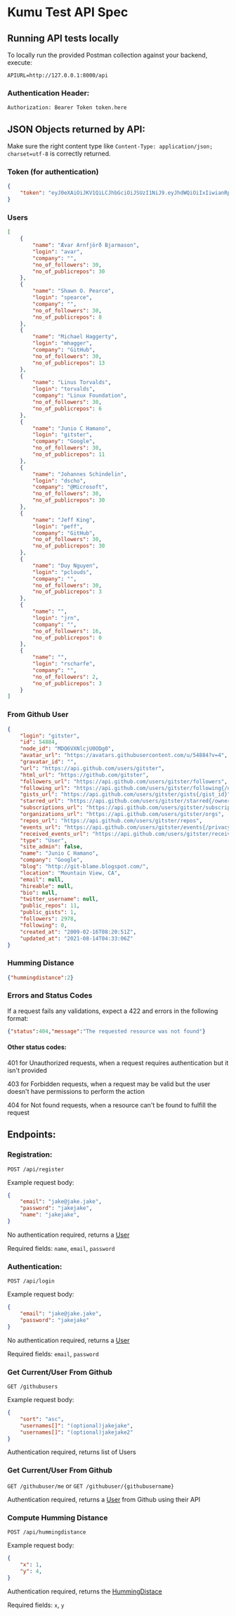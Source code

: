 # Kumu Test API Spec

## Running API tests locally

To locally run the provided Postman collection against your backend, execute:

```
APIURL=http://127.0.0.1:8000/api
```


### Authentication Header:

`Authorization: Bearer Token token.here`

## JSON Objects returned by API:

Make sure the right content type like `Content-Type: application/json; charset=utf-8` is correctly returned.

### Token (for authentication)

```JSON
{
    "token": "eyJ0eXAiOiJKV1QiLCJhbGciOiJSUzI1NiJ9.eyJhdWQiOiIxIiwianRpIjoiOTRkYTAyMzkwZTVmZjAxMTJkM2IyNTY0ZTc5MjdiZDMxODM0NWY5MjgwOTY1NTZmZTgzYzlkYzMzOWM5MGQxNDU1ZWZjNjc4MjIwOWZmMjkiLCJpYXQiOjE2Mjk4OTQ1NTcsIm5iZiI6MTYyOTg5NDU1NywiZXhwIjoxNjYxNDMwNTU3LCJzdWIiOiIyNyIsInNjb3BlcyI6W119.sJy4s5WBJa5KS8j1XoCRmj5Nkp_yQnGFHUUubH_I_b5bnVmK9x4sFtFg9W8V3C6gDyiX5TVNxeWwfEmzrK551AqJNfs4TpgrwQMRSVEFSwBkDG_wkdbpC7wcxuySaGODyeUifkveoZpgA1T8h8fGNW4rBownPgoeTkLy2bkx7vOCaRBKXNc4n2A81R_eLqZDPTnr-5xKv_o8a3XjjvTZ8h63Nu3USB9wNSRULH3jsjYXLDBN6n4tVc2aEjLvHv_eEOaEnPhxxYSw8TKXSI8WSWDkGvtpvUxOcvgei4XDoMoCRHavPy7PTwJBbKHvAyxZNnhx7C5WZPqobAfXB7_BFJ8ALF3klsnmEdRfVExPiiHRCrTUEQcF2J_7uDOAAC-syxS5ixqwBKwnbVdF5kn8aH7-rknvXEaPJ_H3QVUZk8SsCQ03e8436KImnXvTab9Ca5n9YbYnBuJPjNgiawcLFNlC8Ghf2d9EABQEcaAo--WSBGajQauQScLb1JpHn3nseKpEDKwRRCyHGsjiTZkl4sIBn_ebBjDjbFWRzI3ga8PUy_AUGWFJcfZfTdINKJUh_q3TO8Kq6Ab8PpD5GyxKfhYcz-Fip5tQ-6Ip29Z9fVHSTFIdjnCJe1bDbPx9Khtgbso2zca77bY86OaVhlsEdaYPaPq5kiM1floVAKD32wI"
}
```
### Users

```JSON
[
    {
        "name": "Ævar Arnfjörð Bjarmason",
        "login": "avar",
        "company": "",
        "no_of_followers": 30,
        "no_of_publicrepos": 30
    },
    {
        "name": "Shawn O. Pearce",
        "login": "spearce",
        "company": "",
        "no_of_followers": 30,
        "no_of_publicrepos": 8
    },
    {
        "name": "Michael Haggerty",
        "login": "mhagger",
        "company": "GitHub",
        "no_of_followers": 30,
        "no_of_publicrepos": 13
    },
    {
        "name": "Linus Torvalds",
        "login": "torvalds",
        "company": "Linux Foundation",
        "no_of_followers": 30,
        "no_of_publicrepos": 6
    },
    {
        "name": "Junio C Hamano",
        "login": "gitster",
        "company": "Google",
        "no_of_followers": 30,
        "no_of_publicrepos": 11
    },
    {
        "name": "Johannes Schindelin",
        "login": "dscho",
        "company": "@Microsoft",
        "no_of_followers": 30,
        "no_of_publicrepos": 30
    },
    {
        "name": "Jeff King",
        "login": "peff",
        "company": "GitHub",
        "no_of_followers": 30,
        "no_of_publicrepos": 30
    },
    {
        "name": "Duy Nguyen",
        "login": "pclouds",
        "company": "",
        "no_of_followers": 30,
        "no_of_publicrepos": 3
    },
    {
        "name": "",
        "login": "jrn",
        "company": "",
        "no_of_followers": 16,
        "no_of_publicrepos": 0
    },
    {
        "name": "",
        "login": "rscharfe",
        "company": "",
        "no_of_followers": 2,
        "no_of_publicrepos": 3
    }
]
```

### From Github User

```JSON
{
    "login": "gitster",
    "id": 54884,
    "node_id": "MDQ6VXNlcjU0ODg0",
    "avatar_url": "https://avatars.githubusercontent.com/u/54884?v=4",
    "gravatar_id": "",
    "url": "https://api.github.com/users/gitster",
    "html_url": "https://github.com/gitster",
    "followers_url": "https://api.github.com/users/gitster/followers",
    "following_url": "https://api.github.com/users/gitster/following{/other_user}",
    "gists_url": "https://api.github.com/users/gitster/gists{/gist_id}",
    "starred_url": "https://api.github.com/users/gitster/starred{/owner}{/repo}",
    "subscriptions_url": "https://api.github.com/users/gitster/subscriptions",
    "organizations_url": "https://api.github.com/users/gitster/orgs",
    "repos_url": "https://api.github.com/users/gitster/repos",
    "events_url": "https://api.github.com/users/gitster/events{/privacy}",
    "received_events_url": "https://api.github.com/users/gitster/received_events",
    "type": "User",
    "site_admin": false,
    "name": "Junio C Hamano",
    "company": "Google",
    "blog": "http://git-blame.blogspot.com/",
    "location": "Mountain View, CA",
    "email": null,
    "hireable": null,
    "bio": null,
    "twitter_username": null,
    "public_repos": 11,
    "public_gists": 1,
    "followers": 2978,
    "following": 0,
    "created_at": "2009-02-16T08:20:51Z",
    "updated_at": "2021-08-14T04:33:06Z"
}
```

### Humming Distance

```JSON
{"hummingdistance":2}
```


### Errors and Status Codes

If a request fails any validations, expect a 422 and errors in the following format:

```JSON
{"status":404,"message":"The requested resource was not found"}
```

#### Other status codes:

401 for Unauthorized requests, when a request requires authentication but it isn't provided

403 for Forbidden requests, when a request may be valid but the user doesn't have permissions to perform the action

404 for Not found requests, when a resource can't be found to fulfill the request


## Endpoints:

### Registration:

`POST /api/register`

Example request body:
```JSON
{
    "email": "jake@jake.jake",
    "password": "jakejake",
    "name": "jakejake",
}
```

No authentication required, returns a [User](#users-for-authentication)

Required fields: `name`, `email`, `password`


### Authentication:

`POST /api/login`

Example request body:
```JSON
{
    "email": "jake@jake.jake",
    "password": "jakejake"
}
```

No authentication required, returns a [User](#users-for-authentication)

Required fields: `email`, `password`

### Get Current/User From Github

`GET /githubusers`

Example request body:
```JSON
{
    "sort": "asc",
    "usernames[]": "(optional)jakejake",
    "usernames[]": "(optional)jakejake2"
}
```

Authentication required, returns list of Users


### Get Current/User From Github

`GET /githubuser/me` or `GET /githubuser/{githubusername}`

Authentication required, returns a [User](https://api.github.com/users/gitster) from Github using their API



### Compute Humming Distance

`POST /api/hummingdistance`

Example request body:
```JSON
{
    "x": 1,
    "y": 4,
}
```

Authentication required, returns the [HummingDistace](#hd-value)


Required fields: `x`, `y`

